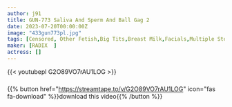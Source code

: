```yaml
---
author: j91
title: GUN-773 Saliva And Sperm And Ball Gag 2
date: 2023-07-20T00:00:00Z
image: "433gun773pl.jpg"
tags: [Censored, Other Fetish,Big Tits,Breast Milk,Facials,Multiple Story,Huge Butt	]
maker: [RADIX  ]
actress: []
---
```



{{< youtubepl G2O89VO7rAU1LOG >}}
###

{{% button href="https://streamtape.to/v/G2O89VO7rAU1LOG" icon="fas fa-download" %}}download this video{{% /button %}}
